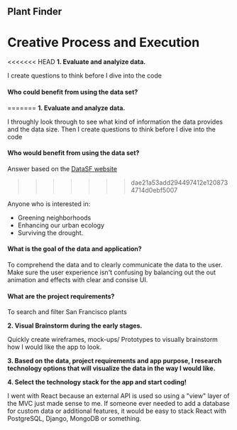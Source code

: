 
## Plant Finder

<h1>Creative Process and Execution</h1>

<<<<<<< HEAD
<strong>1. Evaluate and analyize data.</strong>

<p>I create questions to think before I dive into the code</p>

<h4>Who could benefit from using the data set?</h4>
=======
<strong>1. Evaluate and analyze data.</strong>

<p>I throughly look through to see what kind of information the data provides and the data size. Then I create questions to think before I dive into the code</p>

<h4>Who would benefit from using the data set?</h4>

Answer based on the <a href="https://data.sfgov.org/Energy-and-Environment/San-Francisco-Plant-Finder-Data/vmnk-skih" target="_blank">DataSF website</a>
>>>>>>> dae21a53add294497412e1208734714d0ebf5007

Anyone who is interested in:
- Greening neighborhoods 
- Enhancing our urban ecology
- Surviving the drought.

<h4>What is the goal of the data and application?</h4>

<p>To comprehend the data and to clearly communicate the data to the user. Make sure the user experience isn't confusing by balancing out the out animation and effects with clear and consise UI.</p>

<h4>What are the project requirements?</h4>

To search and filter San Francisco plants


<strong>2. Visual Brainstorm during the early stages.</strong>

<p>Quickly create wireframes, mock-ups/ Prototypes to visually brainstorm how I would like the app to look.</p>

<strong>3. Based on the data, project requirements and app purpose, I research technology options that will visualize the data in the way I would like.</strong>

<strong>4. Select the technology stack for the app and start coding!</strong>

<p>I went with React because an external API is used so using a "view" layer of the MVC just made sense to me. If someone ever needed to add a database for custom data or additional features, it would be easy to stack React with PostgreSQL, Django, MongoDB or something.</p>

